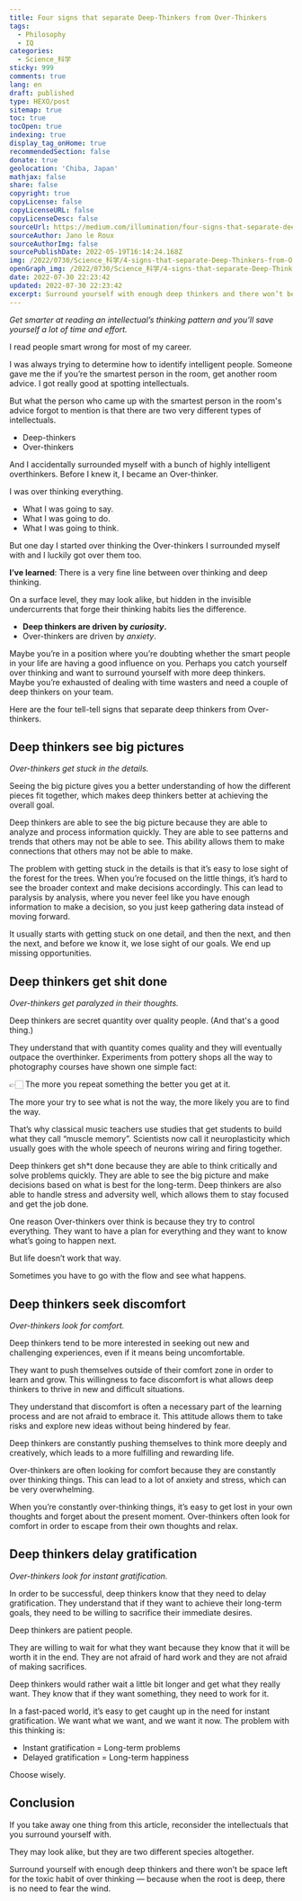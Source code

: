 ```yaml
---
title: Four signs that separate Deep-Thinkers from Over-Thinkers
tags:
  - Philosophy
  - IQ
categories:
  - Science_科学
sticky: 999
comments: true
lang: en
draft: published
type: HEXO/post
sitemap: true
toc: true
tocOpen: true
indexing: true
display_tag_onHome: true
recommendedSection: false
donate: true
geolocation: 'Chiba, Japan'
mathjax: false
share: false
copyright: true
copyLicense: false
copyLicenseURL: false
copyLicenseDesc: false
sourceUrl: https://medium.com/illumination/four-signs-that-separate-deep-thinkers-from-over-thinkers-a47c992324b3
sourceAuthor: Jano le Roux
sourceAuthorImg: false
sourcePublishDate: 2022-05-19T16:14:24.168Z
img: /2022/0730/Science_科学/4-signs-that-separate-Deep-Thinkers-from-Over-Thinkers/AdobeStock_245175536.svg
openGraph_img: /2022/0730/Science_科学/4-signs-that-separate-Deep-Thinkers-from-Over-Thinkers/AdobeStock_245175536.png
date: 2022-07-30 22:23:42
updated: 2022-07-30 22:23:42
excerpt: Surround yourself with enough deep thinkers and there won’t be space left for the toxic habit of over-thinking — because when the root is deep, there is no need to fear the wind.
---
```

*Get smarter at reading an intellectual’s thinking pattern and you’ll save yourself a lot of time and effort.*

I read people smart wrong for most of my career.

I was always trying to determine how to identify intelligent people. Someone gave me the if you’re the smartest person in the room, get another room advice. I got really good at spotting intellectuals.

But what the person who came up with the smartest person in the room's advice forgot to mention is that there are two very different types of intellectuals.

* Deep-thinkers
* Over-thinkers

And I accidentally surrounded myself with a bunch of highly intelligent overthinkers. Before I knew it, I became an Over-thinker.

I was over thinking everything.

* What I was going to say.
* What I was going to do.
* What I was going to think.

But one day I started over thinking the Over-thinkers I surrounded myself with and I luckily got over them too.

**I’ve learned**: There is a very fine line between over thinking and deep thinking.

On a surface level, they may look alike, but hidden in the invisible undercurrents that forge their thinking habits lies the difference.

* **Deep thinkers are driven by *curiosity*.**
* Over-thinkers are driven by *anxiety*.

Maybe you’re in a position where you’re doubting whether the smart people in your life are having a good influence on you. Perhaps you catch yourself over thinking and want to surround yourself with more deep thinkers. Maybe you’re exhausted of dealing with time wasters and need a couple of deep thinkers on your team.

Here are the four tell-tell signs that separate deep thinkers from Over-thinkers.

## Deep thinkers see big pictures
*Over-thinkers get stuck in the details.*

Seeing the big picture gives you a better understanding of how the different pieces fit together, which makes deep thinkers better at achieving the overall goal.

Deep thinkers are able to see the big picture because they are able to analyze and process information quickly. They are able to see patterns and trends that others may not be able to see. This ability allows them to make connections that others may not be able to make.

The problem with getting stuck in the details is that it’s easy to lose sight of the forest for the trees. When you’re focused on the little things, it’s hard to see the broader context and make decisions accordingly. This can lead to paralysis by analysis, where you never feel like you have enough information to make a decision, so you just keep gathering data instead of moving forward.

It usually starts with getting stuck on one detail, and then the next, and then the next, and before we know it, we lose sight of our goals. We end up missing opportunities.

## Deep thinkers get shit done
*Over-thinkers get paralyzed in their thoughts.*

Deep thinkers are secret quantity over quality people. (And that's a good thing.)

They understand that with quantity comes quality and they will eventually outpace the overthinker. Experiments from pottery shops all the way to photography courses have shown one simple fact:

👉🏻 The more you repeat something the better you get at it.

The more your try to see what is not the way, the more likely you are to find the way.

That’s why classical music teachers use studies that get students to build what they call “muscle memory”. Scientists now call it neuroplasticity which usually goes with the whole speech of neurons wiring and firing together.

Deep thinkers get sh*t done because they are able to think critically and solve problems quickly. They are able to see the big picture and make decisions based on what is best for the long-term. Deep thinkers are also able to handle stress and adversity well, which allows them to stay focused and get the job done.

One reason Over-thinkers over think is because they try to control everything. They want to have a plan for everything and they want to know what’s going to happen next.

But life doesn’t work that way.

Sometimes you have to go with the flow and see what happens.

## Deep thinkers seek discomfort
*Over-thinkers look for comfort.*

Deep thinkers tend to be more interested in seeking out new and challenging experiences, even if it means being uncomfortable.

They want to push themselves outside of their comfort zone in order to learn and grow. This willingness to face discomfort is what allows deep thinkers to thrive in new and difficult situations.

They understand that discomfort is often a necessary part of the learning process and are not afraid to embrace it. This attitude allows them to take risks and explore new ideas without being hindered by fear.

Deep thinkers are constantly pushing themselves to think more deeply and creatively, which leads to a more fulfilling and rewarding life.

Over-thinkers are often looking for comfort because they are constantly over thinking things. This can lead to a lot of anxiety and stress, which can be very overwhelming.

When you’re constantly over-thinking things, it’s easy to get lost in your own thoughts and forget about the present moment. Over-thinkers often look for comfort in order to escape from their own thoughts and relax.

## Deep thinkers delay gratification
*Over-thinkers look for instant gratification.*

In order to be successful, deep thinkers know that they need to delay gratification. They understand that if they want to achieve their long-term goals, they need to be willing to sacrifice their immediate desires.

Deep thinkers are patient people.

They are willing to wait for what they want because they know that it will be worth it in the end. They are not afraid of hard work and they are not afraid of making sacrifices.

Deep thinkers would rather wait a little bit longer and get what they really want. They know that if they want something, they need to work for it.

In a fast-paced world, it’s easy to get caught up in the need for instant gratification. We want what we want, and we want it now. The problem with this thinking is:

* Instant gratification = Long-term problems
* Delayed gratification = Long-term happiness

Choose wisely.


## Conclusion
If you take away one thing from this article, reconsider the intellectuals that you surround yourself with.

They may look alike, but they are two different species altogether.

Surround yourself with enough deep thinkers and there won’t be space left for the toxic habit of over thinking — because when the root is deep, there is no need to fear the wind.